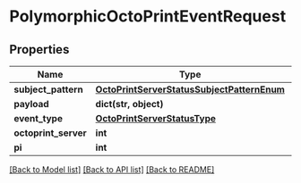 # PolymorphicOctoPrintEventRequest


## Properties
Name | Type | Description | Notes
------------ | ------------- | ------------- | -------------
**subject_pattern** | [**OctoPrintServerStatusSubjectPatternEnum**](OctoPrintServerStatusSubjectPatternEnum.md) |  | 
**payload** | **dict(str, object)** |  | 
**event_type** | [**OctoPrintServerStatusType**](OctoPrintServerStatusType.md) |  | 
**octoprint_server** | **int** |  | 
**pi** | **int** |  | 

[[Back to Model list]](../README.md#documentation-for-models) [[Back to API list]](../README.md#documentation-for-api-endpoints) [[Back to README]](../README.md)


